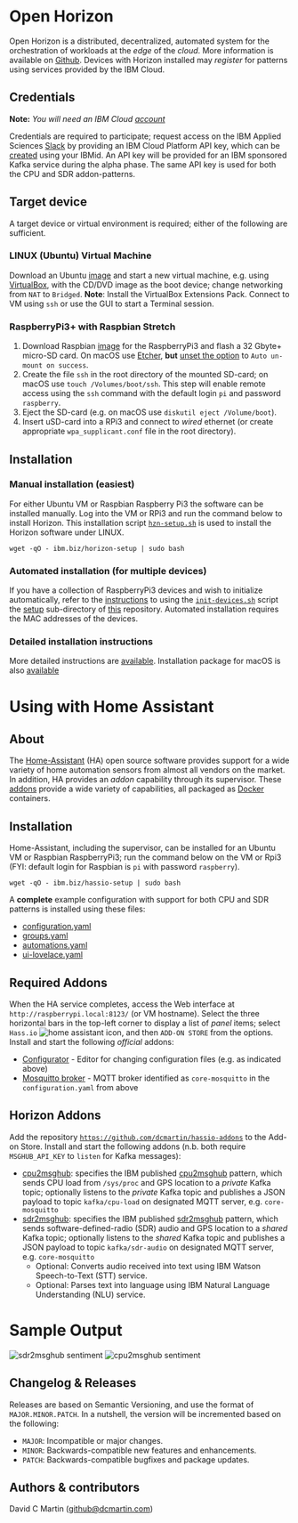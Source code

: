 # Open Horizon

Open Horizon is a distributed, decentralized, automated system for the orchestration of workloads at the _edge_ of the *cloud*.  More information is available on [Github][oh-github].  Devices with Horizon installed may _register_ for patterns using services provided by the IBM Cloud.

## Credentials

**Note:** _You will need an IBM Cloud [account][ibm-registration]_

Credentials are required to participate; request access on the IBM Applied Sciences [Slack][edge-slack] by providing an IBM Cloud Platform API key, which can be [created][ibm-apikeys] using your IBMid.  An API key will be provided for an IBM sponsored Kafka service during the alpha phase.  The same API key is used for both the CPU and SDR addon-patterns.

## Target device

A target device or virtual environment is required; either of the following are sufficient.

### LINUX (Ubuntu) Virtual Machine
Download an Ubuntu [image][ubuntu-image] and start a new virtual machine, e.g. using [VirtualBox][VirtualBox], with the CD/DVD image as the boot device; change networking from `NAT` to `Bridged`.  **Note**: Install the VirtualBox Extensions Pack.  Connect to VM using `ssh` or use the GUI to start a Terminal session.

### RaspberryPi3+ with Raspbian Stretch
1. Download Raspbian [image][raspbian-image] for the RaspberryPi3 and flash a 32 Gbyte+ micro-SD card.  On macOS use [Etcher][etcher-io], **but** <ins>unset the option</ins> to `Auto un-mount on success`.
1. Create the file `ssh` in the root directory of the mounted SD-card; on macOS use `touch /Volumes/boot/ssh`.  This step will enable remote access using the `ssh` command with the default login `pi` and password `raspberry`.
1. Eject the SD-card (e.g. on macOS use `diskutil eject /Volume/boot`).
1. Insert uSD-card into a RPi3 and connect to _wired_ ethernet (or create appropriate `wpa_supplicant.conf` file in the root directory).

## Installation

### Manual installation (easiest)
For either Ubuntu VM or Raspbian Raspberry Pi3 the software can be installed manually.  Log into the VM or RPi3 and run the command below to install Horizon.  This installation script [`hzn-setup.sh`][hznsetup] is used to install the Horizon software under LINUX.
```
wget -qO - ibm.biz/horizon-setup | sudo bash
```

### Automated installation (for multiple devices)
If you have a collection of RaspberryPi3 devices and wish to initialize automatically, refer to the [instructions][setup-readme] to using the [`init-devices.sh`][initdev] script the [setup][setupdir] sub-directory of [this][repository] repository.  Automated installation requires the MAC addresses of the devices.

### Detailed installation instructions

More detailed instructions are [available][edge-install].  Installation package for macOS is also [available][macos-install]

# Using with Home Assistant

## About

The [Home-Assistant][ha-home] (HA) open source software provides support for a wide variety of home automation sensors from almost all vendors on the market.  In addition, HA provides an _addon_ capability through its supervisor.  These [addons][ha-addons] provide a wide variety of capabilities, all packaged as [Docker][docker] containers.

## Installation

Home-Assistant, including the supervisor, can be installed for an Ubuntu VM or Raspbian RaspberryPi3; run the command below on the VM or Rpi3 (FYI: default login for Raspbian is `pi` with password `raspberry`).
```
wget -qO - ibm.biz/hassio-setup | sudo bash
```
A **complete** example configuration with support for both CPU and SDR patterns is installed using these files:

+ [configuration.yaml][conf-yaml]
+ [groups.yaml][groups-yaml]
+ [automations.yaml][automations-yaml]
+ [ui-lovelace.yaml][ui-lovelace-yaml]

## Required Addons

When the HA service completes, access the Web interface at `http://raspberrypi.local:8123/` (or VM hostname).  Select the three horizontal bars in the top-left corner to display a list of _panel_ items; select  `Hass.io` ![home assistant icon](home-assistant.png), and then `ADD-ON STORE` from the options.  Install and start the following _official_ addons:

+ [Configurator][configurator-addon] - Editor for changing configuration files (e.g. as indicated above)
+ [Mosquitto broker][mosquitto-core] - MQTT broker identified as `core-mosquitto` in the `configuration.yaml` from above

## Horizon Addons

Add the repository [`https://github.com/dcmartin/hassio-addons`][dcm-addons] to the Add-on Store.  Install and start the following addons (n.b. both require `MSGHUB_API_KEY` to `listen` for Kafka messages):

+ [cpu2msghub][cpu2msghub-addon]: specifies the IBM published [cpu2msghub][cpu2msghub-pattern] pattern, which sends CPU load from `/sys/proc` and GPS location to a _private_ Kafka topic; optionally listens to the _private_ Kafka topic and publishes a JSON payload to topic `kafka/cpu-load` on designated MQTT server, e.g. `core-mosquitto`
+ [sdr2msghub][sdr2msghub-addon]: specifies the IBM published [sdr2msghub][sdr2msghub-pattern] pattern, which sends software-defined-radio (SDR) audio and GPS location to a _shared_ Kafka topic; optionally listens to the _shared_ Kafka topic and publishes a JSON payload to topic `kafka/sdr-audio` on designated MQTT server, e.g. `core-mosquitto`
  - Optional: Converts audio received into text using IBM Watson Speech-to-Text (STT) service.
  - Optional: Parses text into language using IBM Natural Language Understanding (NLU) service.

# Sample Output

![sdr2msghub sentiment](https://github.com/dcmartin/hassio-addons/raw/master/sdr2msghub/sdr2msghub_sentiment.png?raw=true "SDR2MSGHUB")
![cpu2msghub sentiment](https://github.com/dcmartin/hassio-addons/raw/master/cpu2msghub/cpu2msghub_cpu.png?raw=true "CPU2MSGHUB")

## Changelog & Releases

Releases are based on Semantic Versioning, and use the format
of ``MAJOR.MINOR.PATCH``. In a nutshell, the version will be incremented
based on the following:

- ``MAJOR``: Incompatible or major changes.
- ``MINOR``: Backwards-compatible new features and enhancements.
- ``PATCH``: Backwards-compatible bugfixes and package updates.

## Authors & contributors

David C Martin (github@dcmartin.com)

[mosquitto-core]: https://github.com/hassio-addons/repository/tree/master/mqtt
[configurator-addon]: https://www.home-assistant.io/addons/configurator
[conf-yaml]: https://raw.githubusercontent.com/dcmartin/hassio-addons/master/horizon/homeassistant/configuration.yaml
[groups-yaml]: https://raw.githubusercontent.com/dcmartin/hassio-addons/master/horizon/homeassistant/groups.yaml
[automations-yaml]: https://raw.githubusercontent.com/dcmartin/hassio-addons/master/horizon/homeassistant/automations.yaml
[ui-lovelace-yaml]: https://raw.githubusercontent.com/dcmartin/hassio-addons/master/horizon/homeassistant/ui-lovelace.yaml
[sdr2msghub-yaml]: https://github.com/dcmartin/hassio-addons/blob/master/sdr2msghub/sdr2msghub.yaml
[cpu2msghub-yaml]: https://github.com/dcmartin/hassio-addons/blob/master/cpu2msghub/cpu2msghub.yaml
[commits]: https://github.com/dcmartin/open-horizon/commits/master
[contributors]: https://github.com/dcmartin/open-horizon/graphs/contributors
[dcmartin]: https://github.com/dcmartin
[issue]: https://github.com/dcmartin/open-horizon/issues
[repository]: https://github.com/dcmartin/open-horizon
[watson-nlu]: https://console.bluemix.net/catalog/services/natural-language-understanding
[watson-stt]: https://console.bluemix.net/catalog/services/speech-to-text
[edge-slack]: https://ibm-appsci.slack.com/messages/edge-fabric-users/
[ibm-apikeys]: https://console.bluemix.net/iam/#/apikeys
[docker]: https://www.docker.com/
[ha-addons]: https://github.com/hassio-addons
[hassio-install]: https://www.home-assistant.io/hassio/installation/
[ha-home]: https://www.home-assistant.io/
[ibm-registration]: https://console.bluemix.net/registration/
[edge-fabric]: https://console.test.cloud.ibm.com/docs/services/edge-fabric/getting-started.html
[edge-install]: https://console.test.cloud.ibm.com/docs/services/edge-fabric/adding-devices.html
[macos-install]: https://github.com/open-horizon/anax/releases
[sdr2msghub-pattern]: https://github.com/open-horizon/examples/tree/master/edge/msghub/sdr2msghub
[cpu2msghub-pattern]: https://github.com/open-horizon/examples/tree/master/edge/msghub/cpu2msghub
[sdr2msghub-addon]: https://github.com/dcmartin/hassio-addons/tree/master/sdr2msghub
[cpu2msghub-addon]: https://github.com/dcmartin/hassio-addons/tree/master/cpu2msghub
[setup-readme]: https://github.com/dcmartin/open-horizon/blob/master/setup/README.md
[setupdir]: https://github.com/dcmartin/open-horizon/tree/master/setup
[initdev]: https://github.com/dcmartin/open-horizon/blob/master/setup/init-devices.sh
[oh-github]: http://github.com/open-horizon/
[dcm-addons]: https://github.com/dcmartin/hassio-addons 
[hznsetup]: https://github.com/dcmartin/open-horizon/blob/master/setup/hzn-install.sh
[VirtualBox]: https://www.virtualbox.org/
[edge-slack]: https://ibm-appsci.slack.com/messages/edge-fabric-users/
[ibm-registration]: https://console.bluemix.net/registration/
[ubuntu-image]: http://releases.ubuntu.com/18.04.1/
[raspbian-image]: https://www.raspberrypi.org/downloads/raspbian/
[etcher-io]: https://www.balena.io/etcher/



